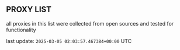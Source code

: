 ## PROXY LIST

all proxies in this list were collected from open sources and tested for functionality

last update: `2025-03-05 02:03:57.467384+00:00` UTC